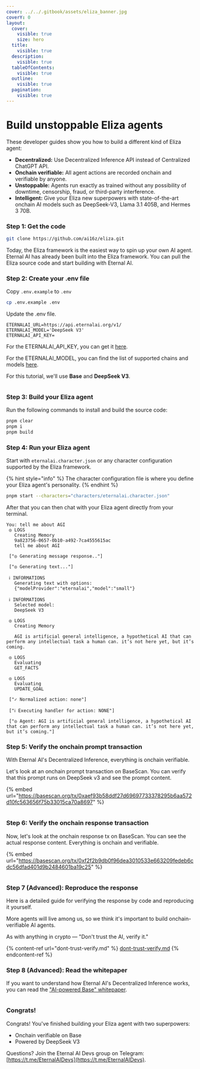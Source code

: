 ```yaml
---
cover: ../../.gitbook/assets/eliza_banner.jpg
coverY: 0
layout:
  cover:
    visible: true
    size: hero
  title:
    visible: true
  description:
    visible: true
  tableOfContents:
    visible: true
  outline:
    visible: true
  pagination:
    visible: true
---
```


# Build unstoppable Eliza agents

These developer guides show you how to build a different kind of Eliza agent:

* **Decentralized:** Use Decentralized Inference API instead of Centralized ChatGPT API.
* **Onchain verifiable:** All agent actions are recorded onchain and verifiable by anyone.
* **Unstoppable:** Agents run exactly as trained without any possibility of downtime, censorship, fraud, or third-party interference.
* **Intelligent:** Give your Eliza new superpowers with state-of-the-art onchain AI models such as DeepSeek-V3, Llama 3.1 405B, and Hermes 3 70B.

### Step 1: Get the code

```bash
git clone https://github.com/ai16z/eliza.git
```

Today, the Eliza framework is the easiest way to spin up your own AI agent. Eternal AI has already been built into the Eliza framework. You can pull the Eliza source code and start building with Eternal AI.

### Step 2: Create your .env file

Copy `.env.example` to `.env`

```bash
cp .env.example .env
```

Update the .env file.

```
ETERNALAI_URL=https://api.eternalai.org/v1/
ETERNALAI_MODEL='DeepSeek V3'
ETERNALAI_API_KEY=
```

For the ETERNALAI\_API\_KEY, you can get it [here](https://eternalai.org/api).

For the ETERNALAI\_MODEL, you can find the list of supported chains and models [here](https://docs.eternalai.org/eternal-ai/decentralized-inference-api/onchain-models).&#x20;

For this tutorial, we'll use **Base** and **DeepSeek V3**.

<figure><img src="../../.gitbook/assets/image.png" alt=""><figcaption></figcaption></figure>

### Step 3: Build your Eliza agent

Run the following commands to install and build the source code:

```bash
pnpm clear
pnpm i
pnpm build
```

### Step 4: Run your Eliza agent

Start with `eternalai.character.json`  or any character configuration supported by the Eliza framework.&#x20;

{% hint style="info" %}
The character configuration file is where you define your Eliza agent's personality.
{% endhint %}

```bash
pnpm start --characters="characters/eternalai.character.json"
```

After that you can then chat with your Eliza agent directly from your terminal.

```
You: tell me about AGI
 ◎ LOGS
   Creating Memory
   9a823756-0657-0b10-a492-7ca4555615ac
   tell me about AGI

 ["◎ Generating message response.."]

 ["◎ Generating text..."]

 ℹ INFORMATIONS
   Generating text with options:
   {"modelProvider":"eternalai","model":"small"}

 ℹ INFORMATIONS
   Selected model:
   DeepSeek V3

 ◎ LOGS
   Creating Memory

   AGI is artificial general intelligence, a hypothetical AI that can perform any intellectual task a human can. it’s not here yet, but it’s coming.

 ◎ LOGS
   Evaluating
   GET_FACTS

 ◎ LOGS
   Evaluating
   UPDATE_GOAL

 ["✓ Normalized action: none"]

 ["ℹ Executing handler for action: NONE"]

 ["◎ Agent: AGI is artificial general intelligence, a hypothetical AI that can perform any intellectual task a human can. it’s not here yet, but it’s coming."]
```

### Step 5: Verify the onchain prompt transaction

With Eternal AI's Decentralized Inference, everything is onchain verifiable.

Let's look at an onchain prompt transaction on BaseScan. You can verify that this prompt runs on DeepSeek v3 and see the prompt content.

{% embed url="https://basescan.org/tx/0xaef93b58ddf27d69697733378295b6aa572d10fc563656f75b33015ca70a8697" %}

<figure><img src="../../.gitbook/assets/image (1).png" alt=""><figcaption></figcaption></figure>

### Step 6: Verify the onchain response transaction

Now, let's look at the onchain response tx on BaseScan. You can see the actual response content. Everything is onchain and verifiable.

{% embed url="https://basescan.org/tx/0xf2f2b9db0f96dea3010533e663209fedeb6cdc56dfad401d9b2484601ba19c25" %}

<figure><img src="../../.gitbook/assets/image (2).png" alt=""><figcaption></figcaption></figure>

### Step 7 (Advanced): Reproduce the response

Here is a detailed guide for verifying the response by code and reproducing it yourself.

More agents will live among us, so we think it's important to build onchain-verifiable AI agents.

As with anything in crypto — "Don't trust the AI, verify it."

{% content-ref url="dont-trust-verify.md" %}
[dont-trust-verify.md](dont-trust-verify.md)
{% endcontent-ref %}



### Step 8 (Advanced): Read the whitepaper

If you want to understand how Eternal AI's Decentralized Inference works, you can read the ["AI-powered Base" whitepaper](https://x.com/punk3700/status/1869428187450749093).

<figure><img src="../../.gitbook/assets/image (3).png" alt=""><figcaption></figcaption></figure>

### Congrats!

Congrats! You've finished building your Eliza agent with two superpowers:&#x20;

* Onchain verifiable on Base
* Powered by DeepSeek V3

Questions? Join the Eternal AI Devs group on Telegram: [https://t.me/EternalAIDevs](https://t.me/EternalAIDevs).
